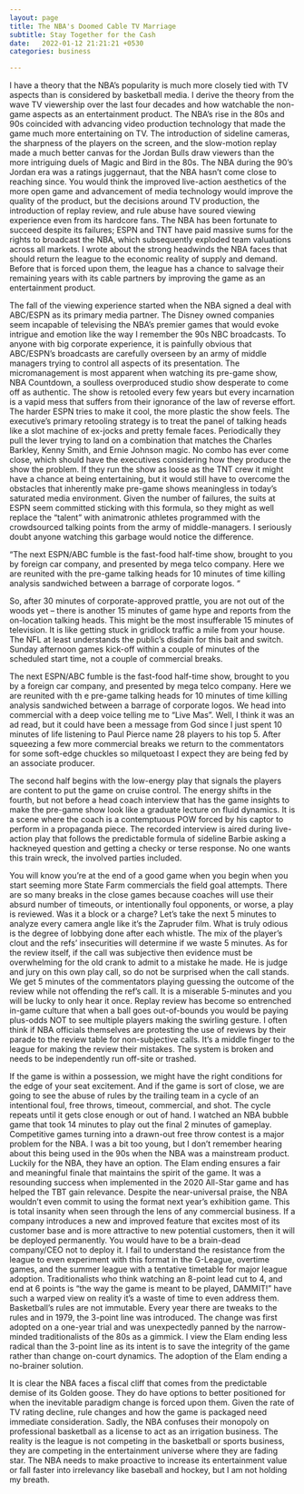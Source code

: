 ```yaml
---
layout: page
title: The NBA's Doomed Cable TV Marriage
subtitle: Stay Together for the Cash
date:   2022-01-12 21:21:21 +0530
categories: business

---
```


I have a theory that the NBA’s popularity is much more closely tied with TV aspects than is considered by basketball media. I derive the theory from the wave TV viewership
over the last four decades and how watchable the non-game aspects as an entertainment product. The NBA’s rise in the 80s and 90s coincided with advancing video production
technology that made the game much more entertaining on TV. The introduction of sideline cameras, the sharpness of the players on the screen, and the slow-motion replay made
a much better canvas for the Jordan Bulls draw viewers than the more intriguing duels of Magic and Bird in the 80s.  The NBA during the 90’s Jordan era was a ratings juggernaut,
that the NBA hasn’t come close to reaching since.  You would think the improved live-action aesthetics of the more open game and advancement of media technology would improve
the quality of the product, but the decisions around TV production, the introduction of replay review, and rule abuse have soured viewing experience even from its hardcore fans.
The NBA has been fortunate to succeed despite its failures; ESPN and TNT have paid massive sums for the rights to broadcast the NBA, which subsequently exploded team
valuations across all markets. I wrote about the strong headwinds the NBA faces that should return the league to the economic reality of supply and demand. Before that
is forced upon them, the league has a chance to salvage their remaining years with its cable partners by improving the game as an entertainment product.

The fall of the viewing experience started when the NBA signed a deal with ABC/ESPN as its primary media partner. The Disney owned companies seem incapable of televising
the NBA’s premier games that would evoke intrigue and emotion like the way I remember the 90s NBC broadcasts. To anyone with big corporate experience, it is painfully
obvious that ABC/ESPN’s broadcasts are carefully overseen by an army of middle managers trying to control all aspects of its presentation. The micromanagement is most
apparent when watching its pre-game show, NBA Countdown, a soulless overproduced studio show desperate to come off as authentic.  The show is retooled every few years
but every incarnation is a vapid mess that suffers from their ignorance of the law of reverse effort. The harder ESPN tries to make it cool, the more plastic the show feels.
The executive’s primary retooling strategy is to treat the panel of talking heads like a slot machine of ex-jocks and pretty female faces. Periodically they pull the
lever trying to land on a combination that matches the Charles Barkley, Kenny Smith, and Ernie Johnson magic. No combo has ever come close, which should have the
executives considering how they produce the show the problem. If they run the show as loose as the TNT crew it might have a chance at being entertaining,
but it would still have to overcome the obstacles that inherently make pre-game shows meaningless in today’s saturated media environment. Given the number of failures,
the suits at ESPN seem committed sticking with this formula, so they might as well replace the “talent” with animatronic athletes programmed with the crowdsourced
talking points from the army of middle-managers. I seriously doubt anyone watching this garbage would notice the difference.

“The next ESPN/ABC fumble is the fast-food half-time show, brought to you by foreign car company, and presented by mega telco company. Here we are reunited
with the pre-game talking heads for 10 minutes of time killing analysis sandwiched between a barrage of corporate logos. “

So, after 30 minutes of corporate-approved prattle, you are not out of the woods yet – there is another 15 minutes of game hype and reports from the
on-location talking heads. This might be the most insufferable 15 minutes of television. It is like getting stuck in gridlock traffic a mile from your house. 
The NFL at least understands the public’s disdain for this bait and switch. Sunday afternoon games kick-off within a couple of minutes of the scheduled start time,
not a couple of commercial breaks.

The next ESPN/ABC fumble is the fast-food half-time show, brought to you by a foreign car company, and presented by mega telco company. Here we are reunited with th
e pre-game talking heads for 10 minutes of time killing analysis sandwiched between a barrage of corporate logos. We head into commercial with a deep voice telling
me to “Live Mas”. Well, I think it was an ad read, but it could have been a message from God since I just spent 10 minutes of life listening to Paul Pierce name 28 players to his top 5. After squeezing a few more commercial breaks we return to the commentators for some soft-edge chuckles so milquetoast I expect they are being fed by an associate producer.

The second half begins with the low-energy play that signals the players are content to put the game on cruise control. The energy shifts in the fourth, but not
before a head coach interview that has the game insights to make the pre-game show look like a graduate lecture on fluid dynamics. It is a scene where the coach 
is a contemptuous POW forced by his captor to perform in a propaganda piece. The recorded interview is aired during live-action play that follows the predictable
formula of sideline Barbie asking a hackneyed question and getting a checky or terse response. No one wants this train wreck, the involved parties included.  

You will know you’re at the end of a good game when you begin when you start seeming more State Farm commercials the field goal attempts. There are so many
breaks in the close games because coaches will use their absurd number of timeouts, or intentionally foul opponents, or worse, a play is reviewed. Was it a
block or a charge? Let’s take the next 5 minutes to analyze every camera angle like it’s the Zapruder film. What is truly odious is the degree of lobbying done
after each whistle. The mix of the player’s clout and the refs’ insecurities will determine if we waste 5 minutes. As for the review itself, if the call was
subjective then evidence must be overwhelming for the old crank to admit to a mistake he made. He is judge and jury on this own play call, so do not be surprised when
the call stands. We get 5 minutes of the commentators playing guessing the outcome of the review while not offending the ref’s call. It is a miserable 5-minutes and
you will be lucky to only hear it once. Replay review has become so entrenched in-game culture that when a ball goes out-of-bounds you would be paying plus-odds NOT
to see multiple players making the swirling gesture. I often think if NBA officials themselves are protesting the use of reviews by their parade to the review table for non-subjective calls. It’s a middle finger to the league for making the review their mistakes. The system is broken and needs to be independently run off-site or trashed.


If the game is within a possession, we might have the right conditions for the edge of your seat excitement. And if the game is sort of close, we are going to
see the abuse of rules by the trailing team in a cycle of an intentional foul, free throws, timeout, commercial, and shot. The cycle repeats until it gets close
enough or out of hand. I watched an NBA bubble game that took 14 minutes to play out the final 2 minutes of gameplay. Competitive games turning into a drawn-out
free throw contest is a major problem for the NBA. I was a bit too young, but I don’t remember hearing about this being used in the 90s when the NBA was a mainstream
product. Luckily for the NBA, they have an option. The Elam ending ensures a fair and meaningful finale that maintains the spirit of the game. It was a resounding 
success when implemented in the 2020 All-Star game and has helped the TBT gain relevance. Despite the near-universal praise, the NBA wouldn’t even commit to 
using the format next year’s exhibition game. This is total insanity when seen through the lens of any commercial business. If a company introduces a new and
improved feature that excites most of its customer base and is more attractive to new potential customers, then it will be deployed permanently. You would have 
to be a brain-dead company/CEO not to deploy it. I fail to understand the resistance from the league to even experiment with this format in the G-League, 
overtime games, and the summer league with a tentative timetable for major league adoption. Traditionalists who think watching an 8-point lead cut to 4,
and end at 6 points is “the way the game is meant to be played, DAMMIT!” have such a warped view on reality it’s a waste of time to even address them.
Basketball’s rules are not immutable. Every year there are tweaks to the rules and in 1979, the 3-point line was introduced. The change was first adopted 
on a one-year trial and was unexpectedly panned by the narrow-minded traditionalists of the 80s as a gimmick. I view the Elam ending less radical than the
3-point line as its intent is to save the integrity of the game rather than change on-court dynamics. The adoption of the Elam ending a no-brainer solution.

 

It is clear the NBA faces a fiscal cliff that comes from the predictable demise of its Golden goose. They do have options to better positioned for when the
inevitable paradigm change is forced upon them. Given the rate of TV rating decline, rule changes and how the game is packaged need immediate consideration.
Sadly, the NBA confuses their monopoly on professional basketball as a license to act as an irrigation business. The reality is the league is not competing
in the basketball or sports business, they are competing in the entertainment universe where they are fading star. The NBA needs to make proactive to increase
its entertainment value or fall faster into irrelevancy like baseball and hockey, but I am not holding my breath.
